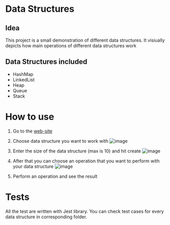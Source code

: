 # Data Structures
## Idea

This project is a small demonstration of different data structures. It visiually depicts how main operations of different data structures work

## Data Structures included

* HashMap
* LinkedList
* Heap 
* Queue
* Stack

# How to use

1. Go to the [web-site](#data-structures)
2. Choose data structure you want to work with 
![image](https://user-images.githubusercontent.com/81621439/193826999-df69ffcb-89e8-439e-a4c4-ca3a6bd7cf2b.png)
4. Enter the size of the data structure (max is 10) and hit create
![image](https://user-images.githubusercontent.com/81621439/193827164-efaa332c-8f0a-4e60-a881-e8415754c63b.png)

6. After that you can choose an operation that you want to perform with your data structure
![image](https://user-images.githubusercontent.com/81621439/193827240-545f30b5-b2a2-419f-bb80-aa0e92bb0bca.png)

8. Perform an operation and see the result

# Tests

All the test are written with Jest library. You can check test cases for every data structure in corresponding folder.
